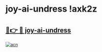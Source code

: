 # joy-ai-undress !axk2z

# <h2><a href="https://gbjn4d.esa.edu.pl?title=joy-ai-undress&ref=axk2z">🔗👉 🔴 joy-ai-undress</a></h2>

[![acn](https://github.com/user-attachments/assets/0f9c940e-d8b0-45ae-aac7-cd30a18b3e1c)](https://gbjn4d.esa.edu.pl?title=joy-ai-undress&ref=axk2z)

